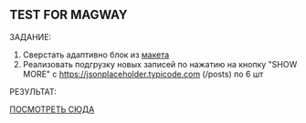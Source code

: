 ## TEST FOR MAGWAY

ЗАДАНИЕ:

1. Сверстать адаптивно блок из <a href='https://www.figma.com/file/JWTdV6sNq0XSmoLw2jcRUp/Freebie-Gift-Store-Website-Template-Copy?node-id=14635%3A61'>макета</a>
2. Реализовать подгрузку новых записей по нажатию на кнопку "SHOW MORE" с https://jsonplaceholder.typicode.com (/posts) по 6 шт



РЕЗУЛЬТАТ:

<a href='https://otto-vector.github.io/test_magway_wp/dist/index.html'>ПОСМОТРЕТЬ СЮДА</a>

